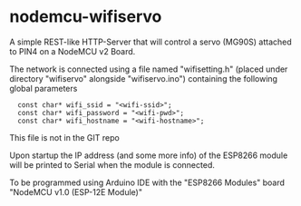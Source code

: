 # nodemcu-wifiservo
A simple REST-like HTTP-Server that will control a servo (MG90S) attached to PIN4 on a NodeMCU v2 Board.

The network is connected using a file named "wifisetting.h" (placed under directory "wifiservo" alongside "wifiservo.ino") containing the following global parameters
```
  const char* wifi_ssid = "<wifi-ssid>";
  const char* wifi_password = "<wifi-pwd>";
  const char* wifi_hostname = "<wifi-hostname>";
```
This file is not in the GIT repo

Upon startup the IP address (and some more info) of the ESP8266 module will be printed to Serial when the module is connected.

To be programmed using Arduino IDE with the "ESP8266 Modules" board "NodeMCU v1.0 (ESP-12E Module)"

